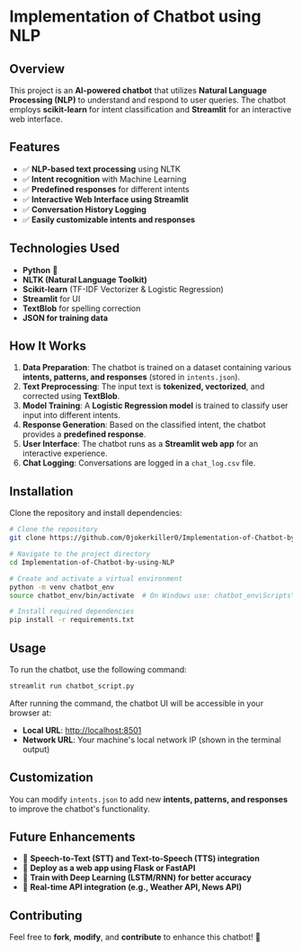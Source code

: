 # Implementation of Chatbot using NLP

## Overview
This project is an **AI-powered chatbot** that utilizes **Natural Language Processing (NLP)** to understand and respond to user queries. The chatbot employs **scikit-learn** for intent classification and **Streamlit** for an interactive web interface.

## Features
- ✅ **NLP-based text processing** using NLTK  
- ✅ **Intent recognition** with Machine Learning  
- ✅ **Predefined responses** for different intents  
- ✅ **Interactive Web Interface using Streamlit**  
- ✅ **Conversation History Logging**  
- ✅ **Easily customizable intents and responses**  

## Technologies Used
- **Python** 🐍  
- **NLTK (Natural Language Toolkit)**  
- **Scikit-learn** (TF-IDF Vectorizer & Logistic Regression)  
- **Streamlit** for UI  
- **TextBlob** for spelling correction  
- **JSON for training data**  

## How It Works
1. **Data Preparation**: The chatbot is trained on a dataset containing various **intents, patterns, and responses** (stored in `intents.json`).  
2. **Text Preprocessing**: The input text is **tokenized, vectorized**, and corrected using **TextBlob**.  
3. **Model Training**: A **Logistic Regression model** is trained to classify user input into different intents.  
4. **Response Generation**: Based on the classified intent, the chatbot provides a **predefined response**.  
5. **User Interface**: The chatbot runs as a **Streamlit web app** for an interactive experience.  
6. **Chat Logging**: Conversations are logged in a `chat_log.csv` file.

## Installation
Clone the repository and install dependencies:
```bash
# Clone the repository
git clone https://github.com/0jokerkiller0/Implementation-of-Chatbot-by-using-NLP.git

# Navigate to the project directory
cd Implementation-of-Chatbot-by-using-NLP

# Create and activate a virtual environment
python -m venv chatbot_env
source chatbot_env/bin/activate  # On Windows use: chatbot_env\Scripts\activate

# Install required dependencies
pip install -r requirements.txt
```

## Usage
To run the chatbot, use the following command:
```bash
streamlit run chatbot_script.py
```
After running the command, the chatbot UI will be accessible in your browser at:
- **Local URL**: [http://localhost:8501](http://localhost:8501)
- **Network URL**: Your machine's local network IP (shown in the terminal output)

## Customization
You can modify `intents.json` to add new **intents, patterns, and responses** to improve the chatbot's functionality.

## Future Enhancements
- 🔹 **Speech-to-Text (STT) and Text-to-Speech (TTS) integration**  
- 🔹 **Deploy as a web app using Flask or FastAPI**  
- 🔹 **Train with Deep Learning (LSTM/RNN) for better accuracy**  
- 🔹 **Real-time API integration (e.g., Weather API, News API)**  

## Contributing
Feel free to **fork**, **modify**, and **contribute** to enhance this chatbot! 🚀

